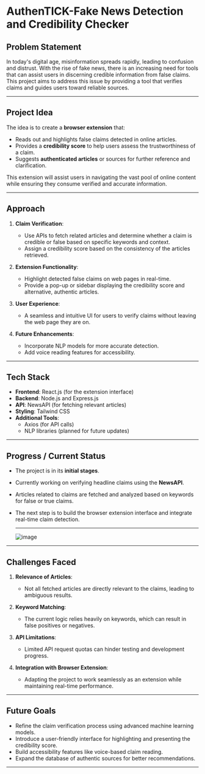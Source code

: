 
# AuthenTICK-Fake News Detection and Credibility Checker

## Problem Statement
In today's digital age, misinformation spreads rapidly, leading to confusion and distrust. With the rise of fake news, there is an increasing need for tools that can assist users in discerning credible information from false claims. This project aims to address this issue by providing a tool that verifies claims and guides users toward reliable sources.

---

## Project Idea
The idea is to create a **browser extension** that:
- Reads out and highlights false claims detected in online articles.
- Provides a **credibility score** to help users assess the trustworthiness of a claim.
- Suggests **authenticated articles** or sources for further reference and clarification.

This extension will assist users in navigating the vast pool of online content while ensuring they consume verified and accurate information.

---

## Approach
1. **Claim Verification**: 
   - Use APIs to fetch related articles and determine whether a claim is credible or false based on specific keywords and context.
   - Assign a credibility score based on the consistency of the articles retrieved.

2. **Extension Functionality**:
   - Highlight detected false claims on web pages in real-time.
   - Provide a pop-up or sidebar displaying the credibility score and alternative, authentic articles.

3. **User Experience**:
   - A seamless and intuitive UI for users to verify claims without leaving the web page they are on.

4. **Future Enhancements**:
   - Incorporate NLP models for more accurate detection.
   - Add voice reading features for accessibility.

---

## Tech Stack
- **Frontend**: React.js (for the extension interface)
- **Backend**: Node.js and Express.js
- **API**: NewsAPI (for fetching relevant articles)
- **Styling**: Tailwind CSS
- **Additional Tools**:
  - Axios (for API calls)
  - NLP libraries (planned for future updates)

---

## Progress / Current Status
- The project is in its **initial stages**.
- Currently working on verifying headline claims using the **NewsAPI**.
- Articles related to claims are fetched and analyzed based on keywords for false or true claims.
- The next step is to build the browser extension interface and integrate real-time claim detection.

  ---
  ![image](https://github.com/user-attachments/assets/0eee25c4-2cec-4a8d-a60c-3cbc1e683b5c)


---

## Challenges Faced
1. **Relevance of Articles**: 
   - Not all fetched articles are directly relevant to the claims, leading to ambiguous results.

2. **Keyword Matching**:
   - The current logic relies heavily on keywords, which can result in false positives or negatives.

3. **API Limitations**:
   - Limited API request quotas can hinder testing and development progress.

4. **Integration with Browser Extension**:
   - Adapting the project to work seamlessly as an extension while maintaining real-time performance.

---

## Future Goals
- Refine the claim verification process using advanced machine learning models.
- Introduce a user-friendly interface for highlighting and presenting the credibility score.
- Build accessibility features like voice-based claim reading.
- Expand the database of authentic sources for better recommendations.
---
